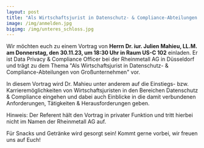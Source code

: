 ```yaml
---
layout: post
title: "Als Wirtschaftsjurist in Datenschutz- & Compliance-Abteilungen von Großunternehmen" - Vortrag von Dr. iur. Julien Mahieu, LL.M. am DO 30.11.2023, 18:30 Uhr, US-C 102
image: /img/anmelden.jpg
bigimg: /img/unteres_schloss.jpg
---
```


Wir möchten euch zu einem Vortrag von **Herrn Dr. iur. Julien Mahieu, LL.M. am Donnerstag, den 30.11.23, um 18:30 Uhr in Raum US-C 102** einladen.
Er ist Data Privacy & Compliance Officer bei der Rheinmetall AG in Düsseldorf und trägt zu dem Thema "Als Wirtschaftsjurist in Datenschutz- & Compliance-Abteilungen von Großunternehmen" vor.
 
In diesem Vortrag wird Dr. Mahieu unter anderem auf die Einstiegs- bzw. Karrieremöglichkeiten von Wirtschaftsjuristen in den Bereichen Datenschutz & Compliance eingehen und dabei auch Einblicke in die damit verbundenen Anforderungen, Tätigkeiten & Herausforderungen geben.
 
Hinweis: Der Referent hält den Vortrag in privater Funktion und tritt hierbei nicht im Namen der Rheinmetall AG auf.
 
Für Snacks und Getränke wird gesorgt sein! Kommt gerne vorbei, wir freuen uns auf Euch!

